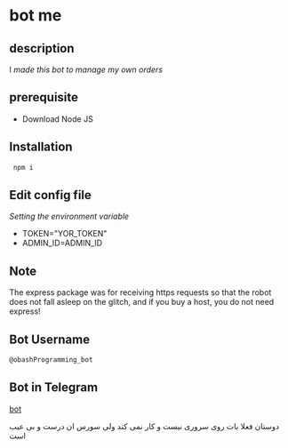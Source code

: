 # bot me

## description
I _made this bot to manage my own orders_

## prerequisite
- Download Node JS

## Installation
```sh
 npm i
```

## Edit config file
_Setting the environment variable_
- TOKEN="YOR_TOKEN"
- ADMIN_ID=ADMIN_ID

## Note
The express package was for receiving https requests so that the robot does not fall asleep on the glitch, and if you buy a host, you do not need express!
## Bot Username
```sh
@obashProgramming_bot
```

## Bot in Telegram
[bot](https://t.me/obashProgramming_bot)

دوستان فعلا بات روی سروری نیست و کار نمی کند ولی سورس ان درست و بی عیب است




